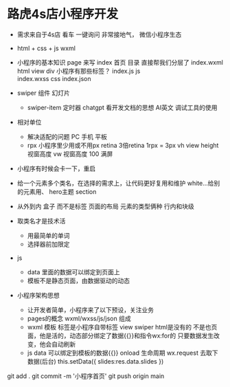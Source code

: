 # 路虎4s店小程序开发

- 需求来自于4s店
    看车 一键询问
    非常接地气， 微信小程序生态

- html + css + js
    wxml

- 小程序的基本知识
    page 来写
        index 首页 目录  直接帮我们分层了
            index.wxml      html    view   div   小程序有那些标签？ 
            index.js        js      
            index.wxss      css
            index.json     

- swiper 组件
    幻灯片
    + swiper-item
    定时器
    chatgpt
    看开发文档的思想    AI英文
    调试工具的使用

- 相对单位
    - 解决适配的问题
    PC 手机 平板
    - rpx 小程序里少用或不用px
        retina 3倍retina  1rpx = 3px
        vh view height视窗高度
        vw 视窗高度
        100 满屏 

- 小程序有时候会卡一下，重启
- 给一个元素多个类名，在选择的需求上，让代码更好复用和维护
    white...给别的元素用、
    hero主题
    section
- 从外到内
    盒子  而不是标签  页面的布局
    元素的类型俩种  行内和块级
- 取类名才是技术活
    - 用最简单的单词
    - 选择器前加限定

- js
    - data 里面的数据可以绑定到页面上
    - 模板不是静态页面，由数据驱动的动态

- 小程序架构思想
    - 让开发者简单，小程序来了以下预设，关注业务
    - pages的概念
        wxml/wxss/js/json 组成
    - wxml 模板
        标签是小程序自带标签 view swiper html是没有的
        不是也页面，他是活的，动态部分绑定了数据{{}}和指令wx:for的
        只要数据发生改变，他会自动刷新
    - js
        data 可以绑定到模板的数据{{}}
        onload 生命周期 wx.request 去取下数据(后台)
        this.setData({
            slides:res.data.slides
        })

git add .
git commit -m '小程序首页'
git push origin main
